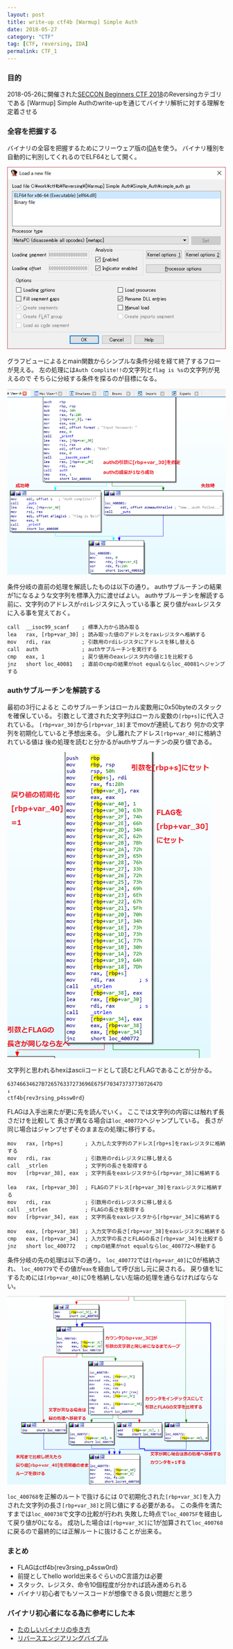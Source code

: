 ```yaml
---
layout: post
title: write-up ctf4b [Warmup] Simple Auth
date: 2018-05-27
category: "CTF"
tag: [CTF, reversing, IDA]
permalink: CTF_1
---
```

### 目的

2018-05-26に開催された[SECCON Beginners CTF 2018]のReversingカテゴリである
[Warmup] Simple Authのwrite-upを通じてバイナリ解析に対する理解を定着させる

### 全容を把握する

バイナリの全容を把握するためにフリーウェア版の[IDA]を使う。
バイナリ種別を自動的に判別してくれるのでELF64として開く。

![img1](/assets/images/post/ida.png)

グラフビューによるとmain関数からシンプルな条件分岐を経て終了するフローが見える。
左の処理には`Auth Complite!!`の文字列と`flag is %s`の文字列が見えるので
そちらに分岐する条件を探るのが目標になる。

![img2](/assets/images/post/reversing1.png)

条件分岐の直前の処理を解読したものは以下の通り。
authサブルーチンの結果が1になるような文字列を標準入力に渡せばよい。
authサブルーチンを解読する前に、文字列のアドレスが`rdi`レジスタに入っている事と
戻り値が`eax`レジスタに入る事を覚えておく。
```
call  __isoc99_scanf    ; 標準入力から読み取る
lea   rax, [rbp+var_30] ; 読み取った値のアドレスをraxレジスタへ格納する
mov   rdi, rax          ; 引数用のrdiレジスタにアドレスを移し替える
call  auth              ; authサブルーチンを実行する
cmp   eax, 1            ; 戻り値用のeaxレジスタ内の値と1を比較する
jnz   short loc_40081   ; 直前のcmpの結果がnot equalならloc_40081へジャンプする
```

### authサブルーチンを解読する

最初の3行によると
このサブルーチンはローカル変数用に0x50byteのスタックを確保している。
引数として渡された文字列はローカル変数の`[rbp+s]`に代入されている。
`[rbp+var_30]`から`[rbp+var_18]`までmovが連続しており
何かの文字列を初期化していると予想出来る。
少し離れたアドレス`[rbp+var_40]`に格納されている値は
後の処理を読むと分かるがauthサブルーチンの戻り値である。

![img3](/assets/images/post/reversing2.png)

文字列と思われるhexはasciiコードとして読むとFLAGであることが分かる。

```
63746634627B726576337273696E675F70347373773072647D
↓
ctf4b{rev3rsing_p4ssw0rd}
```

FLAGは入手出来たが更に先を読んでいく。
ここでは文字列の内容には触れず長さだけを比較して
長さが異なる場合は`loc_400772`へジャンプしている。
長さが同じ場合はジャンプせずそのまま左の処理に移行する。

```
mov   rax, [rbp+s]       ; 入力した文字列のアドレス[rbp+s]をraxレジスタに格納する
mov   rdi, rax           ; 引数用のrdiレジスタに移し替える
call  _strlen            ; 文字列の長さを取得する
mov   [rbp+var_38], eax  ; 文字列長をeaxレジスタから[rbp+var_38]に格納する

lea   rax, [rbp+var_30]  ; FLAGのアドレス[rbp+var_30]をraxレジスタに格納する
mov   rdi, rax           ; 引数用のrdiレジスタに移し替える
call  _strlen            ; FLAGの長さを取得する
mov   [rbp+var_34], eax  ; 文字列長をeaxレジスタから[rbp+var_34]に格納する

mov   eax, [rbp+var_38]  ; 入力文字の長さ[rbp+var_38]をeaxレジスタに格納する
cmp   eax, [rbp+var_34]  ; 入力文字の長さとFLAGの長さ[rbp+var_34]を比較する
jnz   short loc_400772   ; cmpの結果がnot equalならloc_400772へ移動する
```
条件分岐の先の処理は以下の通り。
`loc_400772`では`[rbp+var_40]`に0が格納され、
`loc_400779`でその値が`eax`を経由して呼び出し元に戻される。
戻り値を1にするためには`[rbp+var_40]`に0を格納しない左端の処理を通らなければならない。

![img4](/assets/images/post/reversing3.png)

`loc_400768`を正解のルートで抜けるには
0で初期化された`[rbp+var_3C]`を入力された文字列の長さ`[rbp+var_38]`と同じ値にする必要がある。
この条件を満たすまでは`loc_400738`で文字の比較が行われ
失敗した時点で`loc_40075F`を経由して戻り値が0になる。
成功した場合は`[rbp+var_3C]`に1が加算されて`loc_400768`に戻るので最終的には正解ルートに抜けることが出来る。

### まとめ

- FLAGはctf4b{rev3rsing_p4ssw0rd}
- 前提としてhello world出来るぐらいのC言語力は必要
- スタック、レジスタ、命令10個程度が分かれば読み進められる
- バイナリ初心者でもソースコードが想像できる良い問題だと思う

### バイナリ初心者になる為に参考にした本

- [たのしいバイナリの歩き方]
- [リバースエンジアリングバイブル]

[たのしいバイナリの歩き方]:https://www.amazon.co.jp/dp/4774159182
[リバースエンジアリングバイブル]:https://www.amazon.co.jp/dp/4844334794
[SECCON Beginners CTF 2018]:https://2017.seccon.jp/news/seccon-beginners-ctf-2018.html
[IDA]:https://www.hex-rays.com/products/ida/support/download_freeware.shtml
